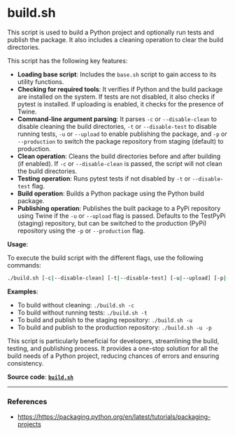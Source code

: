 # build.sh

This script is used to build a Python project and optionally run tests and publish the package. It also includes a cleaning operation to clear the build directories.

This script has the following key features:

- **Loading base script**: Includes the `base.sh` script to gain access to its utility functions.
- **Checking for required tools**: It verifies if Python and the build package are installed on the system. If tests are not disabled, it also checks if pytest is installed. If uploading is enabled, it checks for the presence of Twine.
- **Command-line argument parsing**: It parses `-c` or `--disable-clean` to disable cleaning the build directories, `-t` or `--disable-test` to disable running tests, `-u` or `--upload` to enable publishing the package, and `-p` or `--production` to switch the package repository from staging (default) to production.
- **Clean operation**: Cleans the build directories before and after building (if enabled). If `-c` or `--disable-clean` is passed, the script will not clean the build directories.
- **Testing operation**: Runs pytest tests if not disabled by `-t` or `--disable-test` flag.
- **Build operation**: Builds a Python package using the Python build package.
- **Publishing operation**: Publishes the built package to a PyPi repository using Twine if the `-u` or `--upload` flag is passed. Defaults to the TestPyPi (staging) repository, but can be switched to the production (PyPi) repository using the `-p` or `--production` flag.

**Usage**:

To execute the build script with the different flags, use the following commands:

```sh
./build.sh [-c|--disable-clean] [-t|--disable-test] [-u|--upload] [-p|--production]
```

**Examples**:

- To build without cleaning: `./build.sh -c`
- To build without running tests: `./build.sh -t`
- To build and publish to the staging repository: `./build.sh -u`
- To build and publish to the production repository: `./build.sh -u -p`

This script is particularly beneficial for developers, streamlining the build, testing, and publishing process. It provides a one-stop solution for all the build needs of a Python project, reducing chances of errors and ensuring consistency.

**Source code**: [**`build.sh`**](../../scripts/build.sh)

---

### References

- <https://https://packaging.python.org/en/latest/tutorials/packaging-projects>